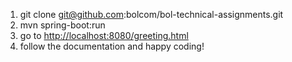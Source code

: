 1. git clone git@github.com:bolcom/bol-technical-assignments.git
2. mvn spring-boot:run
3. go to [http://localhost:8080/greeting.html](http://localhost:8080/greeting.html)
4. follow the documentation and happy coding!

